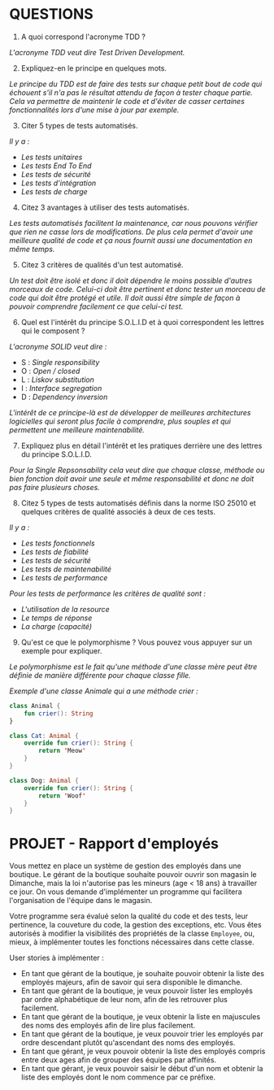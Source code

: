 # QUESTIONS

1) A quoi correspond l'acronyme TDD ?

_L'acronyme TDD veut dire Test Driven Development._

2) Expliquez-en le principe en quelques mots.

_Le principe du TDD est de faire des tests sur chaque petit bout de code qui échouent s'il n'a pas le résultat attendu de façon à tester chaque partie.
Cela va permettre de maintenir le code et d'éviter de casser certaines fonctionnalités lors d'une mise à jour par exemple._

3) Citer 5 types de tests automatisés.

_Il y a :_
* _Les tests unitaires_
* _Les tests End To End_
* _Les tests de sécurité_
* _Les tests d'intégration_
* _Les tests de charge_

4) Citez 3 avantages à utiliser des tests automatisés.

_Les tests automatisés facilitent la maintenance, car nous pouvons vérifier que rien ne casse lors de modifications.
De plus cela permet d'avoir une meilleure qualité de code et ça nous fournit aussi une documentation en même temps._

5) Citez 3 critères de qualités d'un test automatisé.

_Un test doit être isolé et donc il doit dépendre le moins possible d'autres morceaux de code.
Celui-ci doit être pertinent et donc tester un morceau de code qui doit être protégé et utile.
Il doit aussi être simple de façon à pouvoir comprendre facilement ce que celui-ci test._

6) Quel est l'intérêt du principe S.O.L.I.D et à quoi correspondent les lettres qui le composent ?

_L'acronyme SOLID veut dire :_
* S : _Single responsibility_
* O : _Open / closed_
* L : _Liskov substitution_
* I : _Interface segregation_
* D : _Dependency inversion_

_L'intérêt de ce principe-là est de développer de meilleures architectures logicielles qui seront plus facile à comprendre, plus souples et qui permettent une meilleure maintenabilité._

7) Expliquez plus en détail l'intérêt et les pratiques derrière une des lettres du principe S.O.L.I.D.

_Pour la Single Repsonsability cela veut dire que chaque classe, méthode ou bien fonction doit avoir une seule et même responsabilité et donc ne doit pas faire plusieurs choses._

8) Citez 5 types de tests automatisés définis dans la norme ISO 25010 et quelques critères de qualité associés à deux de ces tests.

_Il y a :_

* _Les tests fonctionnels_ 
* _Les tests de fiabilité_
* _Les tests de sécurité_
* _Les tests de maintenabilité_
* _Les tests de performance_

_Pour les tests de performance les critères de qualité sont :_

* _L'utilisation de la resource_
* _Le temps de réponse_
* _La charge (capacité)_

9) Qu'est ce que le polymorphisme ? Vous pouvez vous appuyer sur un exemple pour expliquer.

_Le polymorphisme est le fait qu'une méthode d'une classe mère peut être définie de manière différente pour chaque classe fille._

_Exemple d'une classe Animale qui a une méthode crier :_

```kotlin
class Animal {
    fun crier(): String
}

class Cat: Animal {
    override fun crier(): String {
        return 'Meow'
    }
}

class Dog: Animal {
    override fun crier(): String {
        return 'Woof'
    }
}
```

# PROJET - Rapport d'employés
Vous mettez en place un système de gestion des employés dans une boutique. Le gérant de la boutique souhaite pouvoir
ouvrir son magasin le Dimanche, mais la loi n'autorise pas les mineurs (age < 18 ans) à travailler ce jour.
On vous demande d'implémenter un programme qui facilitera l'organisation de l'équipe dans le magasin.

Votre programme sera évalué selon la qualité du code et des tests, leur pertinence, la couveture du code, la gestion des
exceptions, etc.
Vous êtes autorisés à modifier la visibilités des propriétés de la classe `Employee`, ou, mieux, à implémenter toutes
les fonctions nécessaires dans cette classe.

User stories à implémenter :
- En tant que gérant de la boutique, je souhaite pouvoir obtenir la liste des employés majeurs, afin de savoir qui sera
disponible le dimanche.
- En tant que gérant de la boutique, je veux pouvoir lister les employés par ordre alphabétique de leur nom, afin de les
retrouver plus facilement.
- En tant que gérant de la boutique, je veux obtenir la liste en majuscules des noms des employés afin de lire plus facilement.
- En tant que gérant de la boutique, je veux pouvoir trier les employés par ordre descendant plutôt qu'ascendant des noms
des employés.
- En tant que gérant, je veux pouvoir obtenir la liste des employés compris entre deux ages afin de grouper des équipes
par affinités.
- En tant que gérant, je veux pouvoir saisir le début d'un nom et obtenir la liste des employés dont le nom commence par
ce préfixe.